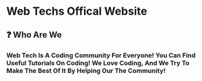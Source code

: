 # Web Techs Offical Website


 ## ❓ Who Are We
 ### Web Tech Is A Coding Community For Everyone! You Can Find Useful Tutorials On Coding! We Love Coding, And We Try To Make The Best Of It By Helping Our The Community!
